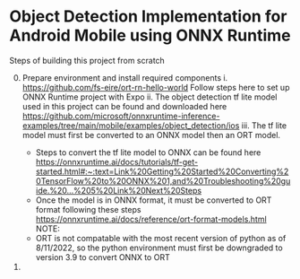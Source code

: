 # Object Detection Implementation for Android Mobile using ONNX Runtime

Steps of building this project from scratch

0. Prepare environment and install required components
  i. https://github.com/fs-eire/ort-rn-hello-world Follow steps here to set up ONNX Runtime project with Expo
  ii. The object detection tf lite model used in this project can be found and downloaded here https://github.com/microsoft/onnxruntime-inference-examples/tree/main/mobile/examples/object_detection/ios
  iii. The tf lite model must first be converted to an ONNX model then an ORT model.
    - Steps to convert the tf lite model to ONNX can be found here https://onnxruntime.ai/docs/tutorials/tf-get-started.html#:~:text=Link%20Getting%20Started%20Converting%20TensorFlow%20to%20ONNX%201,and%20Troubleshooting%20guide.%20...%205%20Link%20Next%20Steps
    - Once the model is in ONNX format, it must be converted to ORT format following these steps https://onnxruntime.ai/docs/reference/ort-format-models.html
    NOTE:
    - ORT is not compatable with the most recent version of python as of 8/11/2022, so the python environment must first be downgraded to version 3.9 to convert ONNX to ORT

1. 

